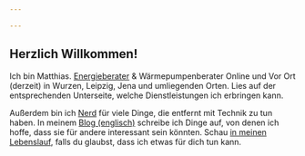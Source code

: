 ```yaml
---

---
```


## Herzlich Willkommen!

Ich bin Matthias. [Energieberater](/energieberatung) & Wärmepumpenberater Online und Vor Ort (derzeit) in Wurzen, Leipzig, Jena und umliegenden Orten. Lies auf der entsprechenden Unterseite, welche Dienstleistungen ich erbringen kann.

Außerdem bin ich [Nerd](https://de.wikipedia.org/wiki/Nerd) für viele Dinge, die entfernt mit Technik zu tun haben. In meinem [Blog (englisch)](/blog) schreibe ich Dinge auf, von denen ich hoffe, dass sie für andere interessant sein könnten. Schau [in meinen Lebenslauf](/ueber-mich), falls du glaubst, dass ich etwas für dich tun kann.